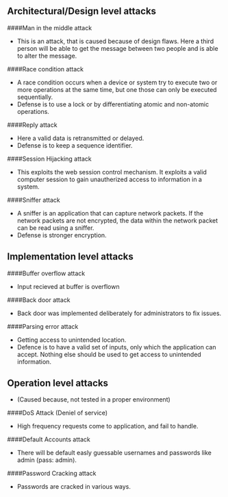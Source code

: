## Architectural/Design level attacks

####Man in the middle attack
* This is an attack, that is caused because of design flaws. Here a third person will be able to get the message between two people and is able to alter the message.

####Race condition attack
* A race condition occurs when a device or system try to execute two or more operations at the same time, but one those can only be executed sequentially.
* Defense is to use a lock or by differentiating atomic and non-atomic operations.

####Reply attack
* Here a valid data is retransmitted or delayed.
* Defense is to keep a sequence identifier.

####Session Hijacking attack
* This exploits the web session control mechanism. It exploits a valid computer session to gain unautherized access to information in a system.

####Sniffer attack
* A sniffer is an application that can capture network packets. If the network packets are not encrypted, the data within the network packet can be read using a sniffer.
* Defense is stronger encryption.


## Implementation level attacks

####Buffer overflow attack
* Input recieved at buffer is overflown

####Back door attack
* Back door was implemented deliberately for administrators to fix issues.

####Parsing error attack
* Getting access to unintended location.
* Defence is to have a valid set of inputs, only which the application can accept. Nothing else should be used to get access to unintended information.


## Operation level attacks
* (Caused because, not tested in a proper environment)

####DoS Attack (Deniel of service)
* High frequency requests come to application, and fail to handle.

####Default Accounts attack
* There will be default easly guessable usernames and passwords like admin (pass: admin).

####Password Cracking attack
* Passwords are cracked in various ways.
